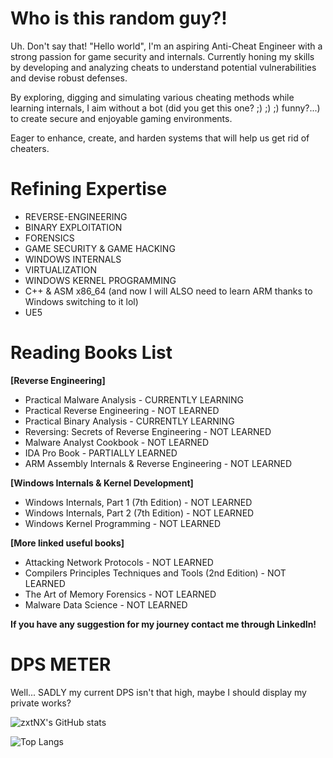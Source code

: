 # Who is this random guy?!
Uh. Don't say that! 
"Hello world", I'm an aspiring Anti-Cheat Engineer with a strong passion for game security and internals. Currently honing my skills by developing and analyzing cheats to understand potential vulnerabilities and devise robust defenses.

By exploring, digging and simulating various cheating methods while learning internals, I aim without a bot (did you get this one? ;) ;) ;) funny?...) to create secure and enjoyable gaming environments.

Eager to enhance, create, and harden systems that will help us get rid of cheaters.

# Refining Expertise

- REVERSE-ENGINEERING
- BINARY EXPLOITATION
- FORENSICS
- GAME SECURITY & GAME HACKING
- WINDOWS INTERNALS
- VIRTUALIZATION
- WINDOWS KERNEL PROGRAMMING
- C++ & ASM x86_64 (and now I will ALSO need to learn ARM thanks to Windows switching to it lol)
- UE5

# Reading Books List
**[Reverse Engineering]**
- Practical Malware Analysis                                 - CURRENTLY LEARNING
- Practical Reverse Engineering                              - NOT LEARNED
- Practical Binary Analysis                                  - CURRENTLY LEARNING
- Reversing: Secrets of Reverse Engineering                  - NOT LEARNED
- Malware Analyst Cookbook                                   - NOT LEARNED
- IDA Pro Book                                               - PARTIALLY LEARNED
- ARM Assembly Internals & Reverse Engineering               - NOT LEARNED

**[Windows Internals & Kernel Development]**
- Windows Internals, Part 1 (7th Edition)                    - NOT LEARNED
- Windows Internals, Part 2 (7th Edition)                    - NOT LEARNED
- Windows Kernel Programming                                 - NOT LEARNED

**[More linked useful books]**
- Attacking Network Protocols                                - NOT LEARNED
- Compilers Principles Techniques and Tools (2nd Edition)    - NOT LEARNED
- The Art of Memory Forensics                                - NOT LEARNED
- Malware Data Science                                       - NOT LEARNED

**If you have any suggestion for my journey contact me through LinkedIn!**

# DPS METER
Well... SADLY my current DPS isn't that high, maybe I should display my private works?

![zxtNX's GitHub stats](https://github-readme-stats-zxtnxs-projects.vercel.app/api?username=zxtNX&show_icons=true&theme=radical&include_all_commits=false&count_private=true)

![Top Langs](https://github-readme-stats-zxtnxs-projects.vercel.app/api/top-langs/?username=zxtNX&show_icons=true&theme=radical)
